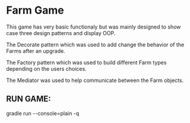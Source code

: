 # Farm Game

This game has very basic functionaly but was mainly designed to show case three design patterns and display OOP.

The Decorate pattern which was used to add change the behavior of the Farms after an upgrade.

The Factory pattern which was used to build different Farm types depending on the users choices.

The Mediator was used to help communicate between the Farm objects.

## RUN GAME:

gradle run --console=plain -q

